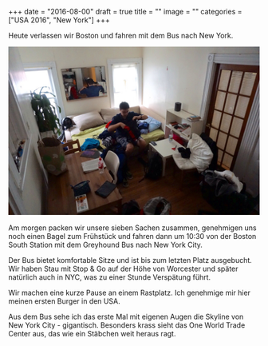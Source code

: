 +++
date = "2016-08-00"
draft = true
title = ""
image = ""
categories = ["USA 2016", "New York"]
+++

Heute verlassen wir Boston und fahren 
mit dem Bus nach New York. 

![Couch](/images/2016-08-13_Couch.jpg)

Am morgen packen wir unsere sieben Sachen zusammen, genehmigen uns noch einen Bagel 
zum Frühstück und fahren dann 
um 10:30 von der
Boston South Station mit dem Greyhound Bus
nach New York City. 

Der Bus bietet komfortable Sitze und ist bis zum letzten Platz ausgebucht. 
Wir haben Stau mit Stop & Go auf der Höhe von Worcester und später natürlich auch in NYC, was zu einer Stunde Verspätung führt. 

Wir machen eine kurze Pause an einem Rastplatz. Ich genehmige mir hier meinen ersten Burger in den USA. 

Aus dem Bus sehe ich das erste Mal mit 
eigenen Augen die Skyline von New York City - gigantisch. 
Besonders krass sieht das 
One World Trade Center aus, 
das wie ein Stäbchen weit heraus ragt. 
